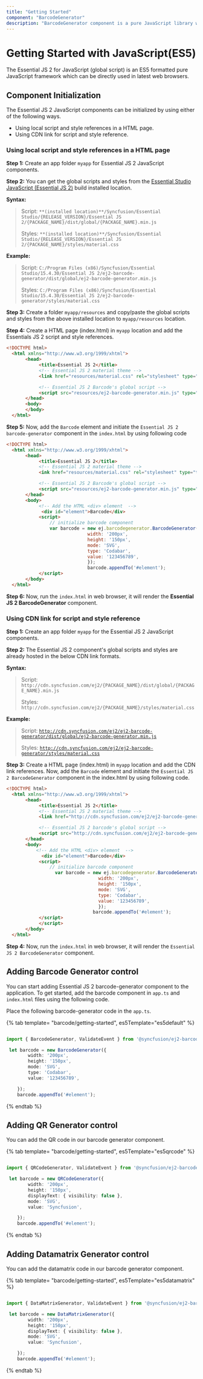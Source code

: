 ```yaml
---
title: "Getting Started"
component: "BarcodeGenerator"
description: "BarcodeGenerator component is a pure JavaScript library which will convert a string to Barcode and show it to the user. This supports major 1D and 2D barcodes including coda bar, code 128, QR Code."
---
```


# Getting Started  with JavaScript(ES5)

The Essential JS 2 for JavaScript (global script) is an ES5 formatted pure JavaScript framework which can be directly used in latest web browsers.

## Component Initialization

The Essential JS 2 JavaScript components can be initialized by using either of the following ways.

* Using local script and style references in a HTML page.
* Using CDN link for script and style reference.

### Using local script and style references in a HTML page

**Step 1:** Create an app folder `myapp` for Essential JS 2 JavaScript components.

**Step 2:** You can get the global scripts and styles from the [Essential Studio JavaScript (Essential JS 2)](https://www.syncfusion.com/downloads/essential-js2) build installed location.

**Syntax:**
> Script: `**(installed location)**/Syncfusion/Essential Studio/{RELEASE_VERSION}/Essential JS 2/{PACKAGE_NAME}/dist/global/{PACKAGE_NAME}.min.js`
>
> Styles: `**(installed location)**/Syncfusion/Essential Studio/{RELEASE_VERSION}/Essential JS 2/{PACKAGE_NAME}/styles/material.css`

**Example:**

> Script: `C:/Program Files (x86)/Syncfusion/Essential Studio/15.4.30/Essential JS 2/ej2-barcode-generator/dist/global/ej2-barcode-generator.min.js`
>
> Styles: `C:/Program Files (x86)/Syncfusion/Essential Studio/15.4.30/Essential JS 2/ej2-barcode-generator/styles/material.css`

**Step 3:** Create a folder `myapp/resources` and copy/paste the global scripts and styles from the above installed location to `myapp/resources` location.

**Step 4:** Create a HTML page (index.html) in `myapp` location and add the Essentials JS 2 script and style references.

```html
<!DOCTYPE html>
  <html xmlns="http://www.w3.org/1999/xhtml">
       <head>
            <title>Essential JS 2</title>
            <!-- Essential JS 2 material theme -->
            <link href="resources/material.css" rel="stylesheet" type="text/css"/>

            <!-- Essential JS 2 Barcode's global script -->
            <script src="resources/ej2-barcode-generator.min.js" type="text/javascript"></script>
       </head>
       <body>
       </body>
  </html>
```

**Step 5:** Now, add the `Barcode` element and initiate the `Essential JS 2 barcode-generator` component in the `index.html` by using following code

```html
<!DOCTYPE html>
  <html xmlns="http://www.w3.org/1999/xhtml">
       <head>
            <title>Essential JS 2</title>
            <!-- Essential JS 2 material theme -->
            <ink href="resources/material.css" rel="stylesheet" type="text/css"/>

            <!-- Essential JS 2 Barcode's global script -->
            <script src="resources/ej2-barcode-generator.min.js" type="text/javascript"></script>
       </head>
       <body>
            <!-- Add the HTML <div> element  -->
             <div id="element">Barcode</div>
            <script>
                // initialize barcode component
                var barcode = new ej.barcodegenerator.BarcodeGenerator({
                              width: '200px',
                              height: '150px',
                              mode: 'SVG',
                              type: 'Codabar',
                              value: '123456789',
                              });
                              barcode.appendTo('#element');
            </script>
       </body>
  </html>
```

**Step 6:** Now, run the `index.html` in web browser, it will render the **Essential JS 2 BarcodeGenerator** component.

### Using CDN link for script and style reference

**Step 1:** Create an app folder `myapp` for the Essential JS 2 JavaScript components.

**Step 2:** The Essential JS 2 component's global scripts and styles are already hosted in the below CDN link formats.

**Syntax:**
> Script: `http://cdn.syncfusion.com/ej2/{PACKAGE_NAME}/dist/global/{PACKAGE_NAME}.min.js`
>
> Styles: `http://cdn.syncfusion.com/ej2/{PACKAGE_NAME}/styles/material.css`

**Example:**
> Script: [`http://cdn.syncfusion.com/ej2/ej2-barcode-generator/dist/global/ej2-barcode-generator.min.js`](http://cdn.syncfusion.com/ej2/ej2-barcode-generator/dist/global/ej2-barcode-generator.min.js)
>
> Styles: [`http://cdn.syncfusion.com/ej2/ej2-barcode-generator/styles/material.css`](http://cdn.syncfusion.com/ej2/ej2-barcode-generator/styles/material.css)

**Step 3:** Create a HTML page (index.html) in `myapp` location and add the CDN link references. Now, add the `Barcode` element and initiate the `Essential JS 2 BarcodeGenerator` component in the index.html by using following code.

```html
<!DOCTYPE html>
  <html xmlns="http://www.w3.org/1999/xhtml">
       <head>
            <title>Essential JS 2</title>
            <!-- Essential JS 2 material theme -->
            <link href="http://cdn.syncfusion.com/ej2/ej2-barcode-generator/styles/material.css" rel="stylesheet" type="text/css"/>

            <!-- Essential JS 2 barcode's global script -->
            <script src="http://cdn.syncfusion.com/ej2/ej2-barcode-generator/dist/global/ej2-barcode-generator.min.js" type="text/javascript"></script>
       </head>
       <body>
           <!-- Add the HTML <div> element  -->
             <div id="element">Barcode</div>
            <script>
                // initialize barcode component
                  var barcode = new ej.barcodegenerator.BarcodeGenerator({
                                  width: '200px',
                                  height: '150px',
                                  mode: 'SVG',
                                  type: 'Codabar',
                                  value: '123456789',
                                  });
                                barcode.appendTo('#element');
            </script>
            </script>
       </body>
  </html>

```

**Step 4:** Now, run the `index.html` in web browser, it will render the `Essential JS 2 BarcodeGenerator` component.

## Adding Barcode Generator control

You can start adding Essential JS 2 barcode-generator component to the application. To get started, add the barcode component in `app.ts` and `index.html` files using the following code.

Place the following barcode-generator  code in the `app.ts`.

{% tab template= "barcode/getting-started", es5Template="es5default" %}

```typescript

import { BarcodeGenerator, ValidateEvent } from '@syncfusion/ej2-barcode-generator';

 let barcode = new BarcodeGenerator({
        width: '200px',
        height: '150px',
        mode: 'SVG',
        type: 'Codabar',
        value: '123456789',

    });
    barcode.appendTo('#element');

```

{% endtab %}

## Adding QR Generator control

You can add the QR code in our barcode generator component.

{% tab template= "barcode/getting-started", es5Template="es5qrcode" %}

```typescript

import { QRCodeGenerator, ValidateEvent } from '@syncfusion/ej2-barcode-generator';

 let barcode = new QRCodeGenerator({
        width: '200px',
        height: '150px',
        displayText: { visibility: false },
        mode: 'SVG',
        value: 'Syncfusion',

    });
    barcode.appendTo('#element');

```

{% endtab %}

## Adding Datamatrix Generator control

You can add the datamatrix code in our barcode generator component.

{% tab template= "barcode/getting-started", es5Template="es5datamatrix" %}

```typescript

import { DataMatrixGenerator, ValidateEvent } from '@syncfusion/ej2-barcode-generator';

 let barcode = new DataMatrixGenerator({
        width: '200px',
        height: '150px',
        displayText: { visibility: false },
        mode: 'SVG',
        value: 'Syncfusion',

    });
    barcode.appendTo('#element');

```

{% endtab %}